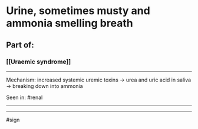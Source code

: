 # Urine, sometimes musty and ammonia smelling breath
## Part of:
### [[Uraemic syndrome]]

---
Mechanism: increased systemic uremic toxins → urea and uric acid in saliva → breaking down into ammonia

Seen in: #renal 

---


---
#sign 

